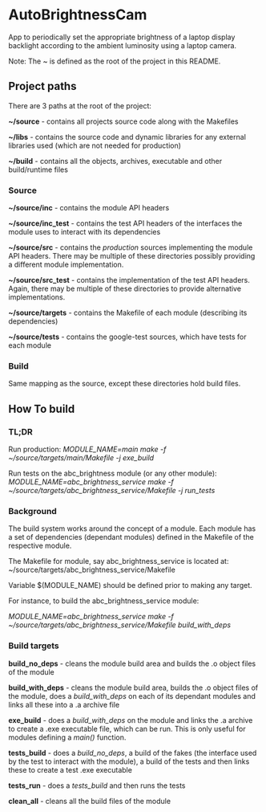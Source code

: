 # AutoBrightnessCam

App to periodically set the appropriate brightness of a laptop display backlight 
according to the ambient luminosity using a laptop camera.

Note: The ~ is defined as the root of the project in this README.

## Project paths

There are 3 paths at the root of the project:

**~/source** - contains all projects source code along with the Makefiles

**~/libs** - contains the source code and dynamic libraries for any external 
libraries used (which are not needed for production)

**~/build** - contains all the objects, archives, executable and other 
build/runtime files

### Source

**~/source/inc** - contains the module API headers

**~/source/inc_test** - contains the test API headers of the interfaces the 
module uses to interact with its dependencies

**~/source/src** - contains the *production* sources implementing the module API 
headers. There may be multiple of these directories possibly providing a 
different module implementation.

**~/source/src_test** - contains the implementation of the test API headers. 
Again, there may be multiple of these directories to provide alternative 
implementations.

**~/source/targets** - contains the Makefile of each module (describing its 
dependencies)

**~/source/tests** - contains the google-test sources, which have tests for each 
module

### Build

Same mapping as the source, except these directories hold build files.

## How To build

### TL;DR

Run production:
*MODULE_NAME=main make -f ~/source/targets/main/Makefile -j exe_build*

Run tests on the abc_brightness module (or any other module):
*MODULE_NAME=abc_brightness_service make -f ~/source/targets/abc_brightness_service/Makefile -j run_tests*

### Background

The build system works around the concept of a module. Each module has a set of 
dependencies (dependant modules) defined in the Makefile of the respective 
module.

The Makefile for module, say abc_brightness_service is located at:
~/source/targets/abc_brightness_service/Makefile

Variable $(MODULE_NAME) should be defined prior to making any target.

For instance, to build the abc_brightness_service module:

*MODULE_NAME=abc_brightness_service make -f ~/source/targets/abc_brightness_service/Makefile build_with_deps*

### Build targets

**build_no_deps** - cleans the module build area and builds the .o object files 
of the module

**build_with_deps** - cleans the module build area, builds the .o object 
files of the module, does a *build_with_deps* on each of its dependant modules 
and links all these into a .a archive file

**exe_build** - does a *build_with_deps* on the module and links the .a archive 
to create a .exe executable file, which can be run. This is only useful for 
modules defining a *main()* function.

**tests_build** - does a *build_no_deps*, a build of the fakes (the interface 
used by the test to interact with the module), a build of the tests and then
links these to create a test .exe executable

**tests_run** - does a *tests_build* and then runs the tests

**clean_all** - cleans all the build files of the module
